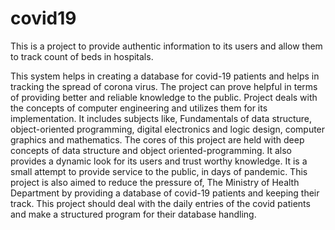# covid19
This is a project to provide authentic information to its users and allow them to track count of beds in hospitals.

This system helps in creating a database for covid-19 patients and helps in tracking the spread of corona virus. 
The project can prove helpful in terms of providing better and reliable knowledge to the public.
Project deals with the concepts of computer engineering and utilizes them for its implementation. 
It includes subjects like, Fundamentals of data structure, object-oriented programming, digital electronics and logic design, computer graphics and mathematics.
The cores of this project are held with deep concepts of data structure and object oriented-programming. 
It also provides a dynamic look for its users and trust worthy knowledge. 
It is a small attempt to provide service to the public, in days of pandemic. 
This project is also aimed to reduce the pressure of, The Ministry of
Health Department by providing a database of covid-19 patients and keeping their track.
This project should deal with the daily entries of the covid patients and make a structured program for their database handling.
